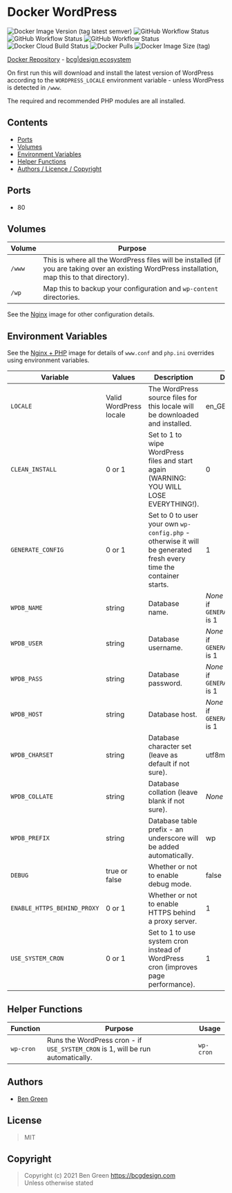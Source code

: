 # Docker WordPress

![Docker Image Version (tag latest semver)](https://img.shields.io/docker/v/bcgdesign/wordpress/latest) ![GitHub Workflow Status](https://img.shields.io/github/workflow/status/bencgreen/docker-wordpress/7.3-dev?label=github+7.3) ![GitHub Workflow Status](https://img.shields.io/github/workflow/status/bencgreen/docker-wordpress/7.4-dev?label=github+7.4) ![GitHub Workflow Status](https://img.shields.io/github/workflow/status/bencgreen/docker-wordpress/8.0-dev?label=github+8.0) ![Docker Cloud Build Status](https://img.shields.io/docker/cloud/build/bcgdesign/wordpress?label=docker) ![Docker Pulls](https://img.shields.io/docker/pulls/bcgdesign/wordpress?label=pulls) ![Docker Image Size (tag)](https://img.shields.io/docker/image-size/bcgdesign/wordpress/latest?label=size)

[Docker Repository](https://hub.docker.com/r/bcgdesign/wordpress) - [bcg|design ecosystem](https://github.com/bencgreen/docker)

On first run this will download and install the latest version of WordPress according to the `WORDPRESS_LOCALE` environment variable - unless WordPress is detected in `/www`.

The required and recommended PHP modules are all installed.

## Contents

* [Ports](#ports)
* [Volumes](#volumes)
* [Environment Variables](#environment-variables)
* [Helper Functions](#helper-functions)
* [Authors / Licence / Copyright](#authors)

## Ports

* 80

## Volumes

| Volume | Purpose                                                                                                                                          |
| ------ | ------------------------------------------------------------------------------------------------------------------------------------------------ |
| `/www` | This is where all the WordPress files will be installed (if you are taking over an existing WordPress installation, map this to that directory). |
| `/wp`  | Map this to backup your configuration and `wp-content` directories.                                                                              |

See the [Nginx](https://github.com/bencgreen/docker-nginx) image for other configuration details.

## Environment Variables

See the [Nginx + PHP](https://github.com/bencgreen/docker-nginx-php) image for details of `www.conf` and `php.ini` overrides using environment variables.

| Variable                    | Values                 | Description                                                                                                       | Default                                     |
| --------------------------- | ---------------------- | ----------------------------------------------------------------------------------------------------------------- | ------------------------------------------- |
| `LOCALE`                    | Valid WordPress locale | The WordPress source files for this locale will be downloaded and installed.                                      | en_GB                                       |
| `CLEAN_INSTALL`             | 0 or 1                 | Set to 1 to wipe WordPress files and start again (WARNING: YOU WILL LOSE EVERYTHING!).                            | 0                                           |
| `GENERATE_CONFIG`           | 0 or 1                 | Set to 0 to user your own `wp-config.php` - otherwise it will be generated fresh every time the container starts. | 1                                           |
| `WPDB_NAME`                 | string                 | Database name.                                                                                                    | *None* - required if `GENERATE_CONFIG` is 1 |
| `WPDB_USER`                 | string                 | Database username.                                                                                                | *None* - required if `GENERATE_CONFIG` is 1 |
| `WPDB_PASS`                 | string                 | Database password.                                                                                                | *None* - required if `GENERATE_CONFIG` is 1 |
| `WPDB_HOST`                 | string                 | Database host.                                                                                                    | *None* - required if `GENERATE_CONFIG` is 1 |
| `WPDB_CHARSET`              | string                 | Database character set (leave as default if not sure).                                                            | utf8mb4                                     |
| `WPDB_COLLATE`              | string                 | Database collation (leave blank if not sure).                                                                     | *None*                                      |
| `WPDB_PREFIX`               | string                 | Database table prefix - an underscore will be added automatically.                                                | wp                                          |
| `DEBUG`                     | true or false          | Whether or not to enable debug mode.                                                                              | false                                       |
| `ENABLE_HTTPS_BEHIND_PROXY` | 0 or 1                 | Whether or not to enable HTTPS behind a proxy server.                                                             | 1                                        |
| `USE_SYSTEM_CRON`           | 0 or 1                 | Set to 1 to use system cron instead of WordPress cron (improves page performance).                                | 1                                           |

## Helper Functions

| Function  | Purpose                                                                         | Usage     |
| --------- | ------------------------------------------------------------------------------- | --------- |
| `wp-cron` | Runs the WordPress cron - if `USE_SYSTEM_CRON` is 1, will be run automatically. | `wp-cron` |

## Authors

* [Ben Green](https://github.com/bencgreen)

## License

> MIT

## Copyright

> Copyright (c) 2021 Ben Green <https://bcgdesign.com>  
> Unless otherwise stated
